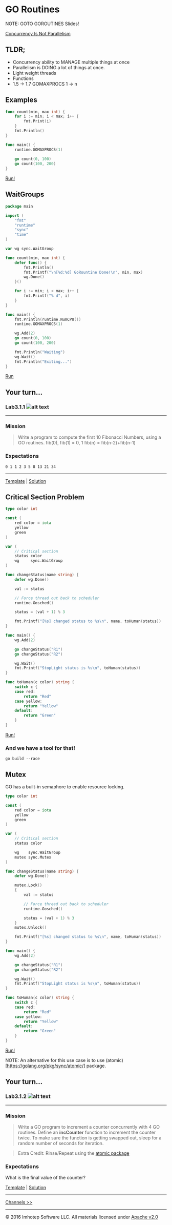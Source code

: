 # GO Routines 

NOTE: GOTO GOROUTINES Slides!

[Concurrency Is Not Parallelism](https://www.youtube.com/watch?v=cN_DpYBzKso)

## TLDR;

* Concurrency ability to MANAGE multiple things at once
* Parallelism is DOING a lot of things at once.
* Light weight threads
* Functions
* 1.5 -> 1.7 GOMAXPROCS 1 -> n

## Examples

```go
func count(min, max int) {
	for i := min; i < max; i++ {
		fmt.Print(i)
	}
	fmt.Println()
}

func main() {
	runtime.GOMAXPROCS(1)
	
	go count(0, 100)
	go count(100, 200)
}
```
[Run!](https://play.golang.org/p/ZPMDVeboIe)

## WaitGroups

```go
package main

import (
	"fmt"
	"runtime"
	"sync"
	"time"
)

var wg sync.WaitGroup

func count(min, max int) {
	defer func() {
		fmt.Println()
		fmt.Printf("\n[%d:%d] GoRountine Done!\n", min, max)
		wg.Done()
	}()

	for i := min; i < max; i++ {
		fmt.Printf("% d", i)
	}
}

func main() {
	fmt.Println(runtime.NumCPU())
	runtime.GOMAXPROCS(1)

	wg.Add(2)
	go count(0, 100)
	go count(100, 200)

	fmt.Println("Waiting")
	wg.Wait()
	fmt.Println("Exiting...")
}
```

[Run](https://play.golang.org/p/Vu_OCxPS7z)

## Your turn...

### Lab3.1.1 ![alt text](https://github.com/adam-p/markdown-here/raw/master/src/common/images/icon24.png "Lab3.1.1") 
---

### Mission

> Write a program to compute the first 10 Fibonacci Numbers, using a GO routines.
> fib(0), fib(1) = 0, 1
> fib(n) = fib(n-2)+fib(n-1)

### Expectations

```
0 1 1 2 3 5 8 13 21 34
```
---

[Template](https://play.golang.org/p/jJASE4mmrQ) | [Solution](https://play.golang.org/p/5x4aEkMtzJ)

## Critical Section Problem

```go
type color int

const (
	red color = iota
	yellow
	green
)

var (
	// Critical section
	status color
	wg     sync.WaitGroup
)

func changeStatus(name string) {
	defer wg.Done()

	val := status

	// Force thread out back to scheduler
	runtime.Gosched()

	status = (val + 1) % 3

	fmt.Printf("[%s] changed status to %s\n", name, toHuman(status))
}

func main() {
	wg.Add(2)

	go changeStatus("R1")
	go changeStatus("R2")

	wg.Wait()
	fmt.Printf("StopLight status is %s\n", toHuman(status))
}

func toHuman(c color) string {
	switch c {
	case red:
		return "Red"
	case yellow:
		return "Yellow"
	default:
		return "Green"
	}
}
```

[Run!](https://play.golang.org/p/OZRDbgjRW9)

### And we have a tool for that!

```shell
go build --race
```

## Mutex

GO has a built-in semaphore to enable resource locking.

```go
type color int

const (
	red color = iota
	yellow
	green
)

var (
	// Critical section
	status color

	wg    sync.WaitGroup
	mutex sync.Mutex
)

func changeStatus(name string) {
	defer wg.Done()

	mutex.Lock()
	{
		val := status

		// Force thread out back to scheduler
		runtime.Gosched()

		status = (val + 1) % 3
	}
	mutex.Unlock()

	fmt.Printf("[%s] changed status to %s\n", name, toHuman(status))
}

func main() {
	wg.Add(2)

	go changeStatus("R1")
	go changeStatus("R2")

	wg.Wait()
	fmt.Printf("StopLight status is %s\n", toHuman(status))
}

func toHuman(c color) string {
	switch c {
	case red:
		return "Red"
	case yellow:
		return "Yellow"
	default:
		return "Green"
	}
}
```
[Run!](https://play.golang.org/p/5h0r9_MnZV)

NOTE: An alternative for this use case is to use (atomic)[https://golang.org/pkg/sync/atomic/] package. 

## Your turn...

### Lab3.1.2 ![alt text](https://github.com/adam-p/markdown-here/raw/master/src/common/images/icon24.png "Lab3.1.2") 
---

### Mission

> Write a GO program to increment a counter concurrently with 4 GO routines.
> Define an **incCounter** function to increment the counter twice.
> To make sure the function is getting swapped out, sleep for a random number 
> of seconds for iteration.

> Extra Credit: Rinse/Repeat using the [atomic package](https://golang.org/pkg/sync/atomic/)

### Expectations

What is the final value of the counter?

[Template](https://play.golang.org/p/Ymlb3Z941q) | [Solution](https://play.golang.org/p/cSoGJ_V7Vf)

---
[Channels >>](3.02_channels.md)

---
© 2016 Imhotep Software LLC. All materials licensed under [Apache v2.0](http://www.apache.org/licenses/LICENSE-2.0)